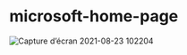 # microsoft-home-page 
![Capture d’écran 2021-08-23 102204](https://user-images.githubusercontent.com/73104268/130423747-ba3a116c-b16a-4c55-9116-63d2f8b16242.png)
